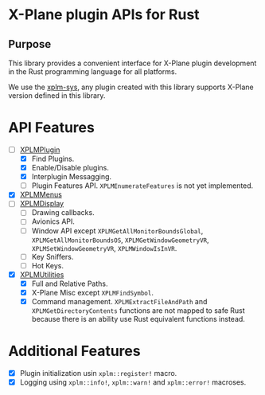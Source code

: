 # X-Plane plugin APIs for Rust

## Purpose

This library provides a convenient interface for X-Plane plugin development in the Rust programming language for all platforms.

We use the [xplm-sys](https://github.com/artemkorobko/xplm-sys), any plugin created with this library
supports X-Plane version defined in this library.

# API Features

- [ ] [XPLMPlugin](https://developer.x-plane.com/sdk/XPLMPlugin)
    - [X] Find Plugins.
    - [X] Enable/Disable plugins.
    - [X] Interplugin Messagging.
    - [ ] Plugin Features API. `XPLMEnumerateFeatures` is not yet implemented.
- [X] [XPLMMenus](https://developer.x-plane.com/sdk/XPLMMenus)
- [ ] [XPLMDisplay](https://developer.x-plane.com/sdk/XPLMDisplay)
    - [ ] Drawing callbacks.
    - [ ] Avionics API.
    - [ ] Window API except `XPLMGetAllMonitorBoundsGlobal`, `XPLMGetAllMonitorBoundsOS`, `XPLMGetWindowGeometryVR`, `XPLMSetWindowGeometryVR`, `XPLMWindowIsInVR`.
    - [ ] Key Sniffers.
    - [ ] Hot Keys.
- [X] [XPLMUtilities](https://developer.x-plane.com/sdk/XPLMUtilities)
    - [X] Full and Relative Paths.  
    - [X] X-Plane Misc except `XPLMFindSymbol`.  
    - [X] Command management.
`XPLMExtractFileAndPath` and `XPLMGetDirectoryContents` functions are not mapped to safe Rust because there is an ability use Rust equivalent functions instead.

# Additional Features

- [X] Plugin initialization usin `xplm::register!` macro.
- [X] Logging using `xplm::info!`, `xplm::warn!` and `xplm::error!` macroses.
